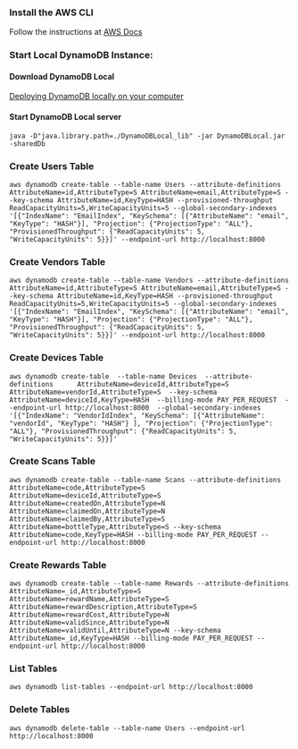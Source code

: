 ### Install the AWS CLI

Follow the instructions at [AWS Docs](https://docs.aws.amazon.com/cli/latest/userguide/getting-started-install.html)

### Start Local DynamoDB Instance:

#### Download DynamoDB Local

[Deploying DynamoDB locally on your computer](https://docs.aws.amazon.com/amazondynamodb/latest/developerguide/DynamoDBLocal.DownloadingAndRunning.html)

#### Start DynamoDB Local server

`java -D"java.library.path=./DynamoDBLocal_lib" -jar DynamoDBLocal.jar -sharedDb`

### Create Users Table

`aws dynamodb create-table --table-name Users --attribute-definitions AttributeName=id,AttributeType=S AttributeName=email,AttributeType=S --key-schema AttributeName=id,KeyType=HASH --provisioned-throughput ReadCapacityUnits=5,WriteCapacityUnits=5 --global-secondary-indexes '[{"IndexName": "EmailIndex", "KeySchema": [{"AttributeName": "email", "KeyType": "HASH"}], "Projection": {"ProjectionType": "ALL"}, "ProvisionedThroughput": {"ReadCapacityUnits": 5, "WriteCapacityUnits": 5}}]' --endpoint-url http://localhost:8000`

### Create Vendors Table

`aws dynamodb create-table --table-name Vendors --attribute-definitions AttributeName=id,AttributeType=S AttributeName=email,AttributeType=S --key-schema AttributeName=id,KeyType=HASH --provisioned-throughput ReadCapacityUnits=5,WriteCapacityUnits=5 --global-secondary-indexes '[{"IndexName": "EmailIndex", "KeySchema": [{"AttributeName": "email", "KeyType": "HASH"}], "Projection": {"ProjectionType": "ALL"}, "ProvisionedThroughput": {"ReadCapacityUnits": 5, "WriteCapacityUnits": 5}}]' --endpoint-url http://localhost:8000`

### Create Devices Table

`aws dynamodb create-table  --table-name Devices  --attribute-definitions      AttributeName=deviceId,AttributeType=S      AttributeName=vendorId,AttributeType=S  --key-schema      AttributeName=deviceId,KeyType=HASH  --billing-mode PAY_PER_REQUEST  --endpoint-url http://localhost:8000  --global-secondary-indexes '[{"IndexName": "VendorIdIndex", "KeySchema": [{"AttributeName": "vendorId", "KeyType": "HASH"} ], "Projection": {"ProjectionType": "ALL"}, "ProvisionedThroughput": {"ReadCapacityUnits": 5, "WriteCapacityUnits": 5}}]'`

### Create Scans Table

`aws dynamodb create-table --table-name Scans --attribute-definitions AttributeName=code,AttributeType=S AttributeName=deviceId,AttributeType=S AttributeName=createdOn,AttributeType=N AttributeName=claimedOn,AttributeType=N AttributeName=claimedBy,AttributeType=S AttributeName=bottleType,AttributeType=S --key-schema AttributeName=code,KeyType=HASH --billing-mode PAY_PER_REQUEST --endpoint-url http://localhost:8000`

### Create Rewards Table

`aws dynamodb create-table --table-name Rewards --attribute-definitions AttributeName=_id,AttributeType=S AttributeName=rewardName,AttributeType=S AttributeName=rewardDescription,AttributeType=S AttributeName=rewardCost,AttributeType=N AttributeName=validSince,AttributeType=N AttributeName=validUntil,AttributeType=N --key-schema AttributeName=_id,KeyType=HASH --billing-mode PAY_PER_REQUEST --endpoint-url http://localhost:8000`

### List Tables

`aws dynamodb list-tables --endpoint-url http://localhost:8000`

### Delete Tables

`aws dynamodb delete-table --table-name Users --endpoint-url http://localhost:8000`
